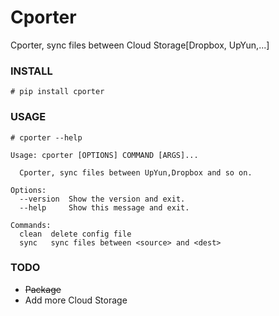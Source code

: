 Cporter
======

Cporter, sync files between Cloud Storage[Dropbox, UpYun,...]

### INSTALL

	# pip install cporter

### USAGE
	
	# cporter --help
	
	Usage: cporter [OPTIONS] COMMAND [ARGS]...

	  Cporter, sync files between UpYun,Dropbox and so on.

	Options:
	  --version  Show the version and exit.
	  --help     Show this message and exit.

	Commands:
	  clean  delete config file
	  sync   sync files between <source> and <dest>


### TODO
- ~~Package~~
- Add more Cloud Storage
